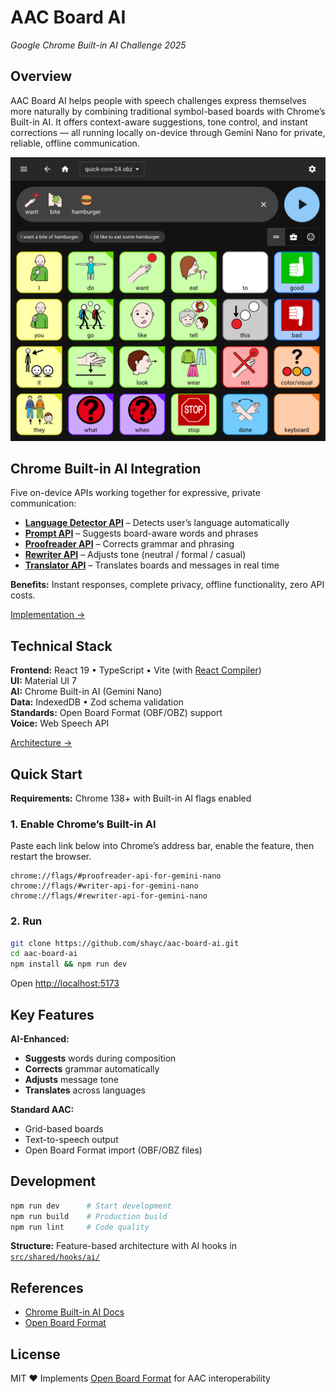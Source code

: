 # AAC Board AI

_Google Chrome Built-in AI Challenge 2025_

## Overview

AAC Board AI helps people with speech challenges express themselves more naturally by combining traditional symbol-based boards with Chrome’s Built-in AI. It offers context-aware suggestions, tone control, and instant corrections — all running locally on-device through Gemini Nano for private, reliable, offline communication.

![AAC Board AI interface](screenshot.png)

## Chrome Built-in AI Integration

Five on-device APIs working together for expressive, private communication:

- **[Language Detector API](https://developer.chrome.com/docs/ai/language-detection)** – Detects user’s language automatically
- **[Prompt API](https://developer.chrome.com/docs/ai/prompt-api)** – Suggests board-aware words and phrases
- **[Proofreader API](https://developer.chrome.com/docs/ai/proofreader-api)** – Corrects grammar and phrasing
- **[Rewriter API](https://developer.chrome.com/docs/ai/rewriter-api)** – Adjusts tone (neutral / formal / casual)
- **[Translator API](https://developer.chrome.com/docs/ai/translator-api)** – Translates boards and messages in real time

**Benefits:** Instant responses, complete privacy, offline functionality, zero API costs.

[Implementation →](src/shared/hooks/ai/)

## Technical Stack

**Frontend:** React 19 • TypeScript • Vite (with [React Compiler](https://react.dev/learn/react-compiler))  
**UI:** Material UI 7  
**AI:** Chrome Built-in AI (Gemini Nano)  
**Data:** IndexedDB • Zod schema validation  
**Standards:** Open Board Format (OBF/OBZ) support  
**Voice:** Web Speech API

[Architecture →](src/)

## Quick Start

**Requirements:** Chrome 138+ with Built-in AI flags enabled

### 1. Enable Chrome’s Built-in AI

Paste each link below into Chrome’s address bar, enable the feature, then restart the browser.

```
chrome://flags/#proofreader-api-for-gemini-nano
chrome://flags/#writer-api-for-gemini-nano
chrome://flags/#rewriter-api-for-gemini-nano
```

### 2. Run

```bash
git clone https://github.com/shayc/aac-board-ai.git
cd aac-board-ai
npm install && npm run dev
```

Open [http://localhost:5173](http://localhost:5173)

## Key Features

**AI-Enhanced:**

- **Suggests** words during composition
- **Corrects** grammar automatically
- **Adjusts** message tone
- **Translates** across languages

**Standard AAC:**

- Grid-based boards
- Text-to-speech output
- Open Board Format import (OBF/OBZ files)

## Development

```bash
npm run dev      # Start development
npm run build    # Production build
npm run lint     # Code quality
```

**Structure:** Feature-based architecture with AI hooks in [`src/shared/hooks/ai/`](src/shared/hooks/ai/)

## References

- [Chrome Built-in AI Docs](https://developer.chrome.com/docs/ai/built-in)
- [Open Board Format](https://www.openboardformat.org/)

## License

MIT ❤️ Implements [Open Board Format](https://www.openboardformat.org/) for AAC interoperability
